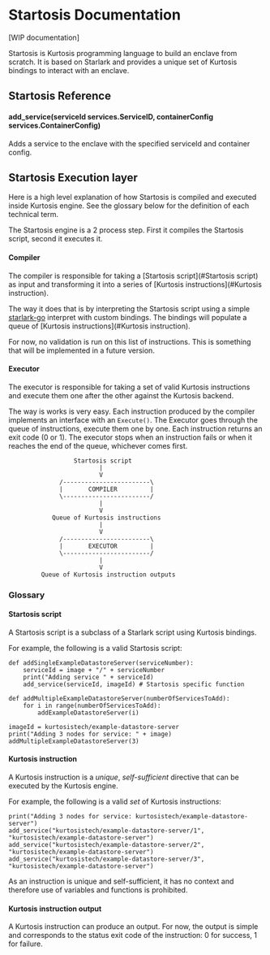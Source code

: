 Startosis Documentation
=======================

[WIP documentation] 

Startosis is Kurtosis programming language to build an enclave from scratch. It is based on Starlark and provides a 
unique set of Kurtosis bindings to interact with an enclave.

Startosis Reference
-------------------

#### add_service(serviceId services.ServiceID, containerConfig services.ContainerConfig)
Adds a service to the enclave with the specified serviceId and container config.

Startosis Execution layer
-------------------------

Here is a high level explanation of how Startosis is compiled and executed inside Kurtosis engine. See the glossary
below for the definition of each technical term.

The Startosis engine is a 2 process step. First it compiles the Startosis script, second it executes it.

#### Compiler

The compiler is responsible for taking a [Startosis script](#Startosis script) as input and transforming it into a
series of [Kurtosis instructions](#Kurtosis instruction).

The way it does that is by interpreting the Startosis script using a simple 
[starlark-go](https://github.com/google/starlark-go) interpret with custom bindings. The bindings will populate a queue
of [Kurtosis instructions](#Kurtosis instruction).

For now, no validation is run on this list of instructions. This is something that will be implemented in a future
version.

#### Executor

The executor is responsible for taking a set of valid Kurtosis instructions and execute them one after the other against
the Kurtosis backend.

The way is works is very easy. Each instruction produced by the compiler implements an interface with an `Execute()`.
The Executor goes through the queue of instructions, execute them one by one. Each instruction returns an exit code (0
or 1). The executor stops when an instruction fails or when it reaches the end of the queue, whichever comes first.

```
                  Startosis script
                         |
                         V
              /------------------------\
              |       COMPILER         |
              \------------------------/
                         |
                         V
            Queue of Kurtosis instructions
                         |
                         V
              /------------------------\
              |       EXECUTOR         |
              \------------------------/
                         |
                         V
         Queue of Kurtosis instruction outputs
```



### Glossary

#### Startosis script
A Startosis script is a subclass of a Starlark script using Kurtosis bindings.

For example, the following is a valid Startosis script:
```starlark
def addSingleExampleDatastoreServer(serviceNumber):
    serviceId = image + "/" + serviceNumber
    print("Adding service " + serviceId)
    add_service(serviceId, imageId) # Startosis specific function
    
def addMultipleExampleDatastoreServer(numberOfServicesToAdd):
    for i in range(numberOfServicesToAdd):
        addExampleDatastoreServer(i)

imageId = kurtosistech/example-datastore-server
print("Adding 3 nodes for service: " + image)
addMultipleExampleDatastoreServer(3)
```

#### Kurtosis instruction
A Kurtosis instruction is a *unique*, *self-sufficient* directive that can be executed by the Kurtosis engine.

For example, the following is a valid *set* of Kurtosis instruction*s*:
```starlark
print("Adding 3 nodes for service: kurtosistech/example-datastore-server")
add_service("kurtosistech/example-datastore-server/1", "kurtosistech/example-datastore-server")
add_service("kurtosistech/example-datastore-server/2", "kurtosistech/example-datastore-server")
add_service("kurtosistech/example-datastore-server/3", "kurtosistech/example-datastore-server")
```
As an instruction is unique and self-sufficient, it has no context and therefore use of variables and functions is
prohibited.

#### Kurtosis instruction output
A Kurtosis instruction can produce an output. For now, the output is simple and corresponds to the status exit code of
the instruction: 0 for success, 1 for failure.
